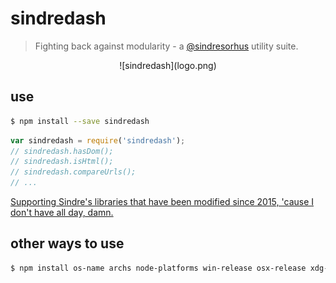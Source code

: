# sindredash
> Fighting back against modularity - a [@sindresorhus](https://github.com/sindresorhus) utility suite.


<center>![sindredash](logo.png)</center>


## use
```sh
$ npm install --save sindredash
```
```js
var sindredash = require('sindredash');
// sindredash.hasDom();
// sindredash.isHtml();
// sindredash.compareUrls();
// ...
```

[Supporting Sindre's libraries that have been modified since 2015, 'cause I don't have all day, damn.](package.json)


## other ways to use
```sh
$ npm install os-name archs node-platforms win-release osx-release xdg-basedir user-home default-uid sudo-block root-check downgrade-root has-dom is-stream is-html is-md is-binary-path is-progressive unique-random unique-random-array alpha-sort sort-on each-async markdown-extensions binary-extensions modify-values modify-keys lowercase-keys dot-prop debug-log get-stdin caller-path caller-callsite detect-newline newline-br pad-stream strip-ansi humanize-string decamelize camelcase titleize untildify strip-css-comments strip-json-comments filename-reserved-regex valid-filename filenamify filenamify-url normalize-url humanize-url strip-url-auth strip-outer compare-urls condense-whitespace trim-repeated prepend-http get-urls multiline superb random-word dog-names cat-names somebody npm-name npm-keyword registry-url package-json bower-name github-username is-up public-ip ipify cpy cp-file read-chunk globby
```
